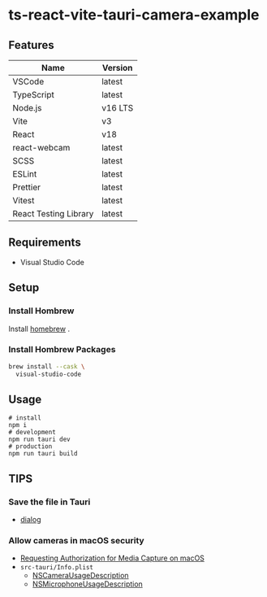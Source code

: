 # ts-react-vite-tauri-camera-example

## Features

| Name                  | Version |
| --------------------- | ------- |
| VSCode                | latest  |
| TypeScript            | latest  |
| Node.js               | v16 LTS |
| Vite                  | v3      |
| React                 | v18     |
| react-webcam          | latest  |
| SCSS                  | latest  |
| ESLint                | latest  |
| Prettier              | latest  |
| Vitest                | latest  |
| React Testing Library | latest  |

## Requirements

- Visual Studio Code

## Setup

### Install Hombrew

Install [homebrew](https://brew.sh/) .

### Install Hombrew Packages

```sh
brew install --cask \
  visual-studio-code
```

## Usage

```shell
# install
npm i
# development
npm run tauri dev
# production
npm run tauri build
```

## TIPS

### Save the file in Tauri

- [dialog](https://tauri.app/v1/api/js/modules/dialog)

### Allow cameras in macOS security

- [Requesting Authorization for Media Capture on macOS](https://developer.apple.com/documentation/avfoundation/capture_setup/requesting_authorization_for_media_capture_on_macos?language=objc)
- `src-tauri/Info.plist`
  - [NSCameraUsageDescription](https://developer.apple.com/documentation/bundleresources/information_property_list/nscamerausagedescription)
  - [NSMicrophoneUsageDescription](https://developer.apple.com/documentation/bundleresources/information_property_list/nsmicrophoneusagedescription)
